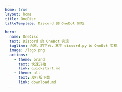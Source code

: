 ```yaml
---
home: true
layout: home
title: OneDisc
titleTemplate: Discord 的 OneBot 实现

hero:
  name: OneDisc
  text: Discord 的 OneBot 实现
  tagline: 快速、跨平台，基于 discord.py 的 OneBot 实现
  image: /logo.png
  actions:
    - theme: brand
      text: 快速开始
      link: quickstart.md
    - theme: alt
      text: 发行版下载
      link: download.md
---
```

